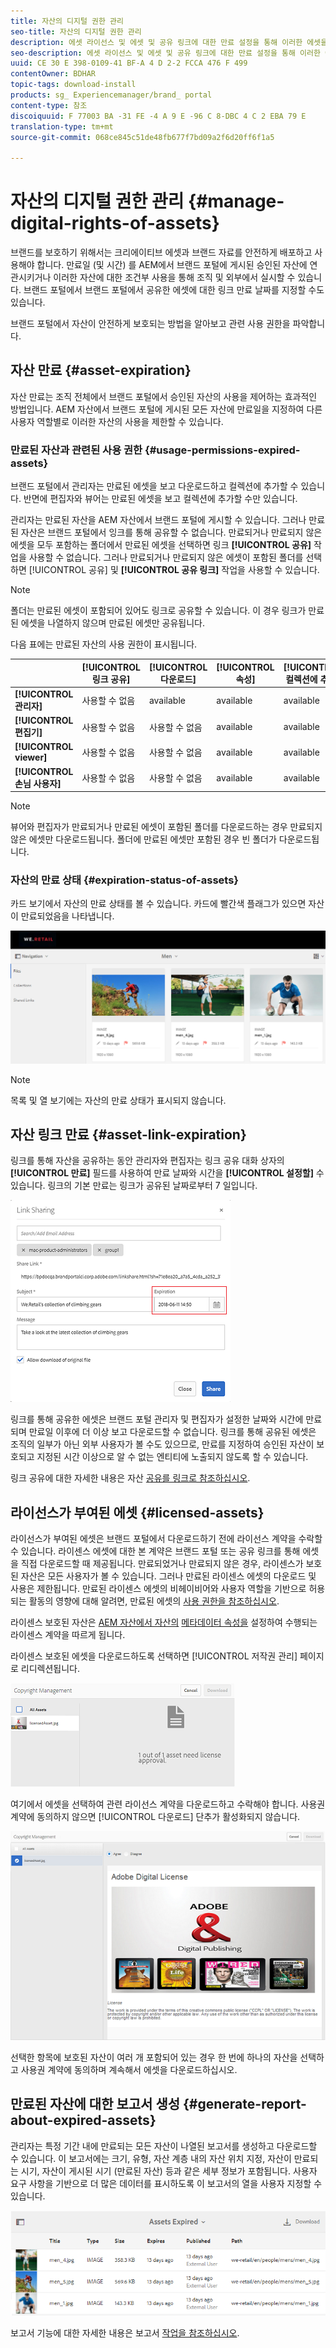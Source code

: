 ```yaml
---
title: 자산의 디지털 권한 관리
seo-title: 자산의 디지털 권한 관리
description: 에셋 라이선스 및 에셋 및 공유 링크에 대한 만료 설정을 통해 이러한 에셋을 관리하고 안전하게 보호할 수 있습니다.
seo-description: 에셋 라이선스 및 에셋 및 공유 링크에 대한 만료 설정을 통해 이러한 에셋을 관리하고 안전하게 보호할 수 있습니다.
uuid: CE 30 E 398-0109-41 BF-A 4 D 2-2 FCCA 476 F 499
contentOwner: BDHAR
topic-tags: download-install
products: sg_ Experiencemanager/brand_ portal
content-type: 참조
discoiquuid: F 77003 BA -31 FE -4 A 9 E -96 C 8-DBC 4 C 2 EBA 79 E
translation-type: tm+mt
source-git-commit: 068ce845c51de48fb677f7bd09a2f6d20ff6f1a5

---
```



# 자산의 디지털 권한 관리 {#manage-digital-rights-of-assets}

브랜드를 보호하기 위해서는 크리에이티브 에셋과 브랜드 자료를 안전하게 배포하고 사용해야 합니다. 만료일 (및 시간) 를 AEM에서 브랜드 포털에 게시된 승인된 자산에 연관시키거나 이러한 자산에 대한 조건부 사용을 통해 조직 및 외부에서 실시할 수 있습니다. 브랜드 포털에서 브랜드 포털에서 공유한 에셋에 대한 링크 만료 날짜를 지정할 수도 있습니다.

브랜드 포털에서 자산이 안전하게 보호되는 방법을 알아보고 관련 사용 권한을 파악합니다.

## 자산 만료 {#asset-expiration}

자산 만료는 조직 전체에서 브랜드 포털에서 승인된 자산의 사용을 제어하는 효과적인 방법입니다. AEM 자산에서 브랜드 포털에 게시된 모든 자산에 만료일을 지정하여 다른 사용자 역할별로 이러한 자산의 사용을 제한할 수 있습니다.

### 만료된 자산과 관련된 사용 권한 {#usage-permissions-expired-assets}

브랜드 포털에서 관리자는 만료된 에셋을 보고 다운로드하고 컬렉션에 추가할 수 있습니다. 반면에 편집자와 뷰어는 만료된 에셋을 보고 컬렉션에 추가할 수만 있습니다.

관리자는 만료된 자산을 AEM 자산에서 브랜드 포털에 게시할 수 있습니다. 그러나 만료된 자산은 브랜드 포털에서 잉크를 통해 공유할 수 없습니다. 만료되거나 만료되지 않은 에셋을 모두 포함하는 폴더에서 만료된 에셋을 선택하면 링크 **[!UICONTROL 공유]** 작업을 사용할 수 없습니다. 그러나 만료되거나 만료되지 않은 에셋이 포함된 폴더를 선택하면 [!UICONTROL 공유] 및 **[!UICONTROL 공유 링크]** 작업을 사용할 수 있습니다.

>[!NOTE]
>
>폴더는 만료된 에셋이 포함되어 있어도 링크로 공유할 수 있습니다. 이 경우 링크가 만료된 에셋을 나열하지 않으며 만료된 에셋만 공유됩니다.

다음 표에는 만료된 자산의 사용 권한이 표시됩니다.

|  | **[!UICONTROL 링크 공유]** | **[!UICONTROL 다운로드]** | **[!UICONTROL 속성]** | **[!UICONTROL 컬렉션에 추가]** | **[!UICONTROL 삭제]** |
|---|---|---|---|---|---|
| **[!UICONTROL 관리자]** | 사용할 수 없음 | available | available | available | available |
| **[!UICONTROL 편집기]** | 사용할 수 없음 | 사용할 수 없음 | available | available | 사용할 수 없음 |
| **[!UICONTROL viewer]** | 사용할 수 없음 | 사용할 수 없음 | available | available | 사용할 수 없음 |
| **[!UICONTROL 손님 사용자]** | 사용할 수 없음 | 사용할 수 없음 | available | available | 사용할 수 없음 |

>[!NOTE]
>
>뷰어와 편집자가 만료되거나 만료된 에셋이 포함된 폴더를 다운로드하는 경우 만료되지 않은 에셋만 다운로드됩니다. 폴더에 만료된 에셋만 포함된 경우 빈 폴더가 다운로드됩니다.

### 자산의 만료 상태 {#expiration-status-of-assets}

카드 보기에서 자산의 만료 상태를 볼 수 있습니다. 카드에 빨간색 플래그가 있으면 자산이 만료되었음을 나타냅니다.

![](assets/expired_assets_cardview.png)

>[!NOTE]
>
>목록 및 열 보기에는 자산의 만료 상태가 표시되지 않습니다.

## 자산 링크 만료 {#asset-link-expiration}

링크를 통해 자산을 공유하는 동안 관리자와 편집자는 링크 공유 대화 상자의 **[!UICONTROL 만료]** 필드를 사용하여 만료 날짜와 시간을 **[!UICONTROL 설정할]** 수 있습니다. 링크의 기본 만료는 링크가 공유된 날짜로부터 7 일입니다.

![](assets/asset-link-sharing.png)

링크를 통해 공유한 에셋은 브랜드 포털 관리자 및 편집자가 설정한 날짜와 시간에 만료되며 만료일 이후에 더 이상 보고 다운로드할 수 없습니다. 링크를 통해 공유된 에셋은 조직의 일부가 아닌 외부 사용자가 볼 수도 있으므로, 만료를 지정하여 승인된 자산이 보호되고 지정된 시간 이상으로 알 수 없는 엔티티에 노출되지 않도록 할 수 있습니다.

링크 공유에 대한 자세한 내용은 자산 [공유를 링크로 참조하십시오](../using/brand-portal-link-share.md).

## 라이선스가 부여된 에셋 {#licensed-assets}

라이선스가 부여된 에셋은 브랜드 포털에서 다운로드하기 전에 라이선스 계약을 수락할 수 있습니다. 라이센스 에셋에 대한 본 계약은 브랜드 포털 또는 공유 링크를 통해 에셋을 직접 다운로드할 때 제공됩니다. 만료되었거나 만료되지 않은 경우, 라이센스가 보호된 자산은 모든 사용자가 볼 수 있습니다. 그러나 만료된 라이센스 에셋의 다운로드 및 사용은 제한됩니다. 만료된 라이센스 에셋의 비헤이비어와 사용자 역할을 기반으로 허용되는 활동의 영향에 대해 알려면, 만료된 에셋의 [사용 권한을 참조하십시오](../using/manage-digital-rights-of-assets.md#usage-permissions-expired-assets).

라이센스 보호된 자산은 [AEM 자산에서 자산의](https://helpx.adobe.com/experience-manager/6-5/assets/using/drm.html#DigitalRightsManagementinAssets) [메타데이터 속성을](https://helpx.adobe.com/experience-manager/6-5/assets/using/drm.html#DigitalRightsManagementinAssets) 설정하여 수행되는 라이센스 계약을 따르게 됩니다.

라이센스 보호된 에셋을 다운로드하도록 선택하면 [!UICONTROL 저작권 관리] 페이지로 리디렉션됩니다.

![](assets/asset-copyright-mgmt.png)

여기에서 에셋을 선택하여 관련 라이선스 계약을 다운로드하고 수락해야 합니다. 사용권 계약에 동의하지 않으면 [!UICONTROL 다운로드] 단추가 활성화되지 않습니다.

![](assets/licensed-asset-download-2.png)

선택한 항목에 보호된 자산이 여러 개 포함되어 있는 경우 한 번에 하나의 자산을 선택하고 사용권 계약에 동의하며 계속해서 에셋을 다운로드하십시오.

## 만료된 자산에 대한 보고서 생성 {#generate-report-about-expired-assets}

관리자는 특정 기간 내에 만료되는 모든 자산이 나열된 보고서를 생성하고 다운로드할 수 있습니다. 이 보고서에는 크기, 유형, 자산 계층 내의 자산 위치 지정, 자산이 만료되는 시기, 자산이 게시된 시기 (만료된 자산) 등과 같은 세부 정보가 포함됩니다. 사용자 요구 사항을 기반으로 더 많은 데이터를 표시하도록 이 보고서의 열을 사용자 지정할 수 있습니다.

![](assets/assets-expired.png)

보고서 기능에 대한 자세한 내용은 보고서 [작업을 참조하십시오](../using/brand-portal-reports.md#work-with-reports).
